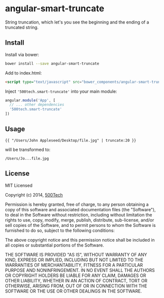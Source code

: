 # angular-smart-truncate

String truncation, which let's you see the beginning and the ending of a truncated string.


## Install

Install via bower:

```bash
bower install --save angular-smart-truncate
```

Add to index.html:

```html
<script type="text/javascript" src="bower_components/angular-smart-truncate/dist/angular-smart-truncate.js"></script>
```

Inject ``'500tech.smart-truncate'`` into your main module:

```javascript
angular.module('App', [
  // ... other dependencies
  '500tech.smart-truncate'
])
```

## Usage

```{{ "/Users/John Appleseed/Desktop/file.jpg" | truncate:20 }}```

will be transformed to:

```/Users/Jo...file.jpg```


## License

MIT Licensed

Copyright (c) 2014, [500Tech](http://500tech.com)

Permission is hereby granted, free of charge, to any person obtaining a copy of this software and associated
documentation files (the "Software"), to deal in the Software without restriction, including without limitation the
rights to use, copy, modify, merge, publish, distribute, sub-license, and/or sell copies of the Software, and to
permit persons to whom the Software is furnished to do so, subject to the following conditions:

The above copyright notice and this permission notice shall be included in all copies or substantial portions of the
Software.

THE SOFTWARE IS PROVIDED "AS IS", WITHOUT WARRANTY OF ANY KIND, EXPRESS OR IMPLIED, INCLUDING BUT NOT LIMITED TO THE
WARRANTIES OF MERCHANTABILITY, FITNESS FOR A PARTICULAR PURPOSE AND NONINFRINGEMENT. IN NO EVENT SHALL THE AUTHORS OR
COPYRIGHT HOLDERS BE LIABLE FOR ANY CLAIM, DAMAGES OR OTHER LIABILITY, WHETHER IN AN ACTION OF CONTRACT, TORT OR
OTHERWISE, ARISING FROM, OUT OF OR IN CONNECTION WITH THE SOFTWARE OR THE USE OR OTHER DEALINGS IN THE SOFTWARE.
